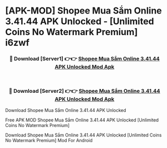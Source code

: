 # [APK-MOD] Shopee  Mua Sắm Online 3.41.44 APK Unlocked - [Unlimited Coins No Watermark Premium] i6zwf



<div align="center">
<h3>🔴 Download [Server1] 👉👉 <a href="https://momento.my/?title=Shopee__Mua_Sắm_Online_3.41.44_APK_Unlocked">Shopee  Mua Sắm Online 3.41.44 APK Unlocked Mod Apk</a></h3><br>

<h3>🔴 Download [Server2] 👉👉 <a href="https://momento.my/?title=Shopee__Mua_Sắm_Online_3.41.44_APK_Unlocked">Shopee  Mua Sắm Online 3.41.44 APK Unlocked Mod Apk</a></h3>
</div>



Download Shopee  Mua Sắm Online 3.41.44 APK Unlocked 

Free APK MOD Shopee  Mua Sắm Online 3.41.44 APK Unlocked [Unlimited Coins No Watermark Premium]

Download Shopee  Mua Sắm Online 3.41.44 APK Unlocked [Unlimited Coins No Watermark Premium] Mod For Android

